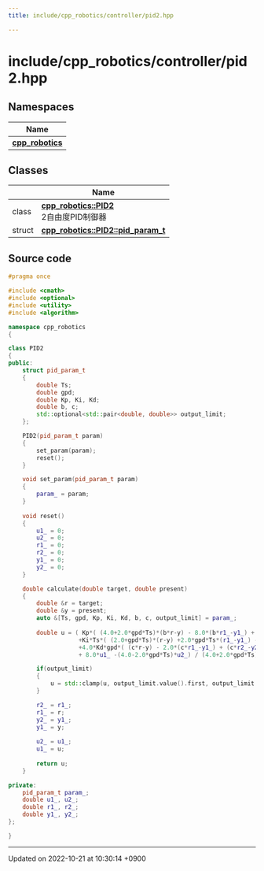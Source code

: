 ```yaml
---
title: include/cpp_robotics/controller/pid2.hpp

---
```


# include/cpp_robotics/controller/pid2.hpp



## Namespaces

| Name           |
| -------------- |
| **[cpp_robotics](/cpp_robotics/doxybook/Namespaces/namespacecpp__robotics/)**  |

## Classes

|                | Name           |
| -------------- | -------------- |
| class | **[cpp_robotics::PID2](/cpp_robotics/doxybook/Classes/classcpp__robotics_1_1PID2/)** <br>2自由度PID制御器  |
| struct | **[cpp_robotics::PID2::pid_param_t](/cpp_robotics/doxybook/Classes/structcpp__robotics_1_1PID2_1_1pid__param__t/)**  |




## Source code

```cpp
#pragma once

#include <cmath>
#include <optional>
#include <utility>
#include <algorithm>

namespace cpp_robotics
{

class PID2
{
public:
    struct pid_param_t
    {
        double Ts;
        double gpd;
        double Kp, Ki, Kd;
        double b, c;
        std::optional<std::pair<double, double>> output_limit;
    };

    PID2(pid_param_t param)
    {
        set_param(param);
        reset();
    }

    void set_param(pid_param_t param)
    {
        param_ = param;
    }
        
    void reset()
    {
        u1_ = 0;
        u2_ = 0;
        r1_ = 0;
        r2_ = 0;
        y1_ = 0;
        y2_ = 0;
    }

    double calculate(double target, double present)
    {
        double &r = target;
        double &y = present;
        auto &[Ts, gpd, Kp, Ki, Kd, b, c, output_limit] = param_;
        
        double u = ( Kp*( (4.0+2.0*gpd*Ts)*(b*r-y) - 8.0*(b*r1_-y1_) + (4.0-2.0*gpd*Ts)*(b*r2_-y2_) )
                    +Ki*Ts*( (2.0+gpd*Ts)*(r-y) +2.0*gpd*Ts*(r1_-y1_) - (2.0-gpd*Ts)*(r2_-y2_) ) 
                    +4.0*Kd*gpd*( (c*r-y) - 2.0*(c*r1_-y1_) + (c*r2_-y2_) ) 
                    + 8.0*u1_ -(4.0-2.0*gpd*Ts)*u2_) / (4.0+2.0*gpd*Ts);

        if(output_limit)
        {
            u = std::clamp(u, output_limit.value().first, output_limit.value().second);
        }

        r2_ = r1_;
        r1_ = r;
        y2_ = y1_;
        y1_ = y;
        
        u2_ = u1_;
        u1_ = u;
        
        return u;
    }

private:
    pid_param_t param_;
    double u1_, u2_;
    double r1_, r2_;
    double y1_, y2_;
};

}
```


-------------------------------

Updated on 2022-10-21 at 10:30:14 +0900
